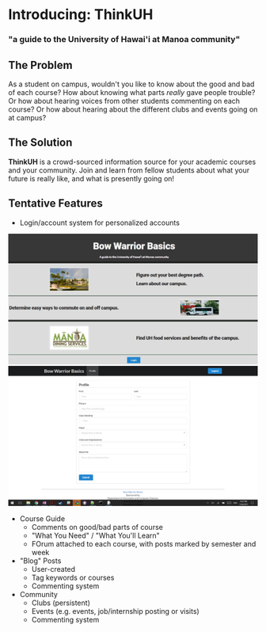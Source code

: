 # Introducing: ThinkUH

### "a guide to the University of Hawai'i at Manoa community"

## The Problem

As a student on campus, wouldn't you like to know about the good and bad of each course? How about knowing what parts *really* gave people trouble? Or how about hearing voices from other students commenting on each course? Or how about hearing about the different clubs and events going on at campus?

## The Solution

**ThinkUH** is a crowd-sourced information source for your academic courses and your community. Join and learn from fellow students about what your future is really like, and what is presently going on!

## Tentative Features

- Login/account system for personalized accounts

<img class="ui medium left floated image" src="bwb.JPG">

<img class="ui medium left floated image" src="bowwarriorbasicsprofile.png">

- Course Guide
    - Comments on good/bad parts of course
    - "What You Need" / "What You'll Learn"
    - FOrum attached to each course, with posts marked by semester and week
- "Blog" Posts
    - User-created
    - Tag keywords or courses
    - Commenting system
- Community
    - Clubs (persistent)
    - Events (e.g. events, job/internship posting or visits)
    - Commenting system

 
